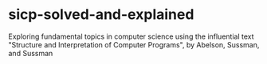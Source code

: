 # sicp-solved-and-explained
Exploring fundamental topics in computer science using the influential text "Structure and Interpretation of Computer Programs", by Abelson, Sussman, and Sussman
